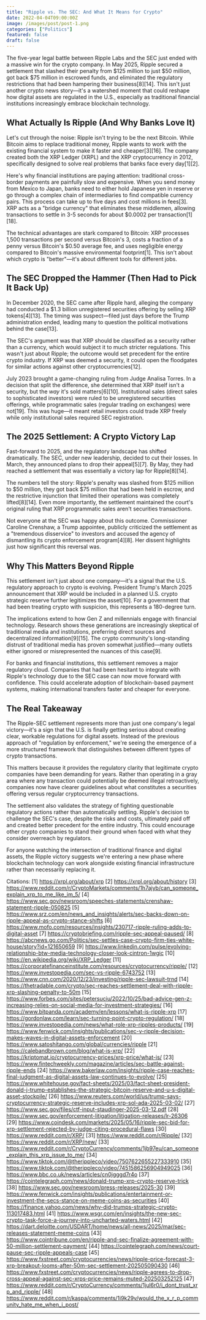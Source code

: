 ```yaml
---
title: "Ripple vs. The SEC: And What It Means for Crypto"
date: 2022-04-04T09:00:00Z
image: /images/post/post-1.png
categories: ["Politics"]
featured: false
draft: false
---
```


The five-year legal battle between Ripple Labs and the SEC just ended with a massive win for the crypto company. In May 2025, Ripple secured a settlement that slashed their penalty from $125 million to just $50 million, got back $75 million in escrowed funds, and eliminated the regulatory restrictions that had been hampering their business[8][14]. This isn't just another crypto news story—it's a watershed moment that could reshape how digital assets are regulated in the U.S., especially as traditional financial institutions increasingly embrace blockchain technology.

## What Actually Is Ripple (And Why Banks Love It)

Let's cut through the noise: Ripple isn't trying to be the next Bitcoin. While Bitcoin aims to replace traditional money, Ripple wants to work *with* the existing financial system to make it faster and cheaper[3][16]. The company created both the XRP Ledger (XRPL) and the XRP cryptocurrency in 2012, specifically designed to solve real problems that banks face every day[1][2].

Here's why financial institutions are paying attention: traditional cross-border payments are painfully slow and expensive. When you send money from Mexico to Japan, banks need to either hold Japanese yen in reserve or go through a complex chain of intermediaries to find compatible currency pairs. This process can take up to five days and cost millions in fees[3]. XRP acts as a "bridge currency" that eliminates these middlemen, allowing transactions to settle in 3-5 seconds for about $0.0002 per transaction[1][18].

The technical advantages are stark compared to Bitcoin: XRP processes 1,500 transactions per second versus Bitcoin's 3, costs a fraction of a penny versus Bitcoin's $0.50 average fee, and uses negligible energy compared to Bitcoin's massive environmental footprint[1]. This isn't about which crypto is "better"—it's about different tools for different jobs.

## The SEC Dropped the Hammer (Then Had to Pick It Back Up)

In December 2020, the SEC came after Ripple hard, alleging the company had conducted a $1.3 billion unregistered securities offering by selling XRP tokens[4][13]. The timing was suspect—filed just days before the Trump administration ended, leading many to question the political motivations behind the case[13].

The SEC's argument was that XRP should be classified as a security rather than a currency, which would subject it to much stricter regulations. This wasn't just about Ripple; the outcome would set precedent for the entire crypto industry. If XRP was deemed a security, it could open the floodgates for similar actions against other cryptocurrencies[12].

July 2023 brought a game-changing ruling from Judge Analisa Torres. In a decision that split the difference, she determined that XRP itself isn't a security, but the *way* it's sold matters[6][10]. Institutional sales (direct sales to sophisticated investors) were ruled to be unregistered securities offerings, while programmatic sales (regular trading on exchanges) were not[19]. This was huge—it meant retail investors could trade XRP freely while only institutional sales required SEC registration.

## The 2025 Settlement: A Crypto Victory Lap

Fast-forward to 2025, and the regulatory landscape has shifted dramatically. The SEC, under new leadership, decided to cut their losses. In March, they announced plans to drop their appeal[5][7]. By May, they had reached a settlement that was essentially a victory lap for Ripple[8][14].

The numbers tell the story: Ripple's penalty was slashed from $125 million to $50 million, they got back $75 million that had been held in escrow, and the restrictive injunction that limited their operations was completely lifted[8][14]. Even more importantly, the settlement maintained the court's original ruling that XRP programmatic sales aren't securities transactions.

Not everyone at the SEC was happy about this outcome. Commissioner Caroline Crenshaw, a Trump appointee, publicly criticized the settlement as a "tremendous disservice" to investors and accused the agency of dismantling its crypto enforcement program[4][8]. Her dissent highlights just how significant this reversal was.

## Why This Matters Beyond Ripple

This settlement isn't just about one company—it's a signal that the U.S. regulatory approach to crypto is evolving. President Trump's March 2025 announcement that XRP would be included in a planned U.S. crypto strategic reserve further legitimizes the asset[10]. For a government that had been treating crypto with suspicion, this represents a 180-degree turn.

The implications extend to how Gen Z and millennials engage with financial technology. Research shows these generations are increasingly skeptical of traditional media and institutions, preferring direct sources and decentralized information[9][15]. The crypto community's long-standing distrust of traditional media has proven somewhat justified—many outlets either ignored or misrepresented the nuances of this case[9].

For banks and financial institutions, this settlement removes a major regulatory cloud. Companies that had been hesitant to integrate with Ripple's technology due to the SEC case can now move forward with confidence. This could accelerate adoption of blockchain-based payment systems, making international transfers faster and cheaper for everyone.

## The Real Takeaway

The Ripple-SEC settlement represents more than just one company's legal victory—it's a sign that the U.S. is finally getting serious about creating clear, workable regulations for digital assets. Instead of the previous approach of "regulation by enforcement," we're seeing the emergence of a more structured framework that distinguishes between different types of crypto transactions.

This matters because it provides the regulatory clarity that legitimate crypto companies have been demanding for years. Rather than operating in a gray area where any transaction could potentially be deemed illegal retroactively, companies now have clearer guidelines about what constitutes a securities offering versus regular cryptocurrency transactions.

The settlement also validates the strategy of fighting questionable regulatory actions rather than automatically settling. Ripple's decision to challenge the SEC's case, despite the risks and costs, ultimately paid off and created better precedent for the entire industry. This could encourage other crypto companies to stand their ground when faced with what they consider overreach by regulators.

For anyone watching the intersection of traditional finance and digital assets, the Ripple victory suggests we're entering a new phase where blockchain technology can work alongside existing financial infrastructure rather than necessarily replacing it.

Citations:
[1] https://xrpl.org/about/xrp
[2] https://xrpl.org/about/history
[3] https://www.reddit.com/r/CryptoMarkets/comments/1h7ajyb/can_someone_explain_xrp_to_me_like_im_5/
[4] https://www.sec.gov/newsroom/speeches-statements/crenshaw-statement-ripple-050825
[5] https://www.srz.com/en/news_and_insights/alerts/sec-backs-down-on-ripple-appeal-as-crypto-stance-shifts
[6] https://www.mofo.com/resources/insights/230717-ripple-ruling-adds-to-digital-asset
[7] https://cryptobriefing.com/ripple-sec-appeal-paused/
[8] https://abcnews.go.com/Politics/sec-settles-case-crypto-firm-ties-white-house/story?id=121650659
[9] https://www.linkedin.com/pulse/evolving-relationship-btw-media-technology-closer-look-cintron-1wgic
[10] https://en.wikipedia.org/wiki/XRP_Ledger
[11] https://corporatefinanceinstitute.com/resources/cryptocurrency/ripple/
[12] https://www.investopedia.com/sec-vs-ripple-6743752
[13] https://www.cnn.com/2020/12/23/investing/ripple-sec-lawsuit-trnd
[14] https://thetradable.com/crypto/sec-reaches-settlement-deal-with-ripple-xrp-slashing-penalty-to-50m
[15] https://www.forbes.com/sites/petersuciu/2022/10/25/bad-advice-gen-z-increasing-relies-on-social-media-for-investment-strategies/
[16] https://www.bitpanda.com/academy/en/lessons/what-is-ripple-xrp
[17] https://gordonlaw.com/learn/sec-turning-point-crypto-regulation/
[18] https://www.investopedia.com/news/what-role-xrp-ripples-products/
[19] https://www.fenwick.com/insights/publications/sec-v-ripple-decision-makes-waves-in-digital-assets-enforcement
[20] https://www.satoshitango.com/global/currencies/ripple
[21] https://calebandbrown.com/blog/what-is-xrp/
[22] https://kriptomat.io/cryptocurrency-prices/xrp-price/what-is/
[23] https://www.fintechweekly.com/magazine/articles/sec-battle-against-ripple-ends
[24] https://www.bakerlaw.com/insights/ripple-case-reaches-final-judgment-as-digital-assets-law-continues-to-evolve/
[25] https://www.whitehouse.gov/fact-sheets/2025/03/fact-sheet-president-donald-j-trump-establishes-the-strategic-bitcoin-reserve-and-u-s-digital-asset-stockpile/
[26] https://www.reuters.com/world/us/trump-says-cryptocurrency-strategic-reserve-includes-xrp-sol-ada-2025-03-02/
[27] https://www.sec.gov/files/ctf-input-staudinger-2025-03-12.pdf
[28] https://www.sec.gov/enforcement-litigation/litigation-releases/lr-26306
[29] https://www.coindesk.com/markets/2025/05/16/ripple-sec-bid-for-xrp-settlement-rejected-by-judge-citing-procedural-flaws
[30] https://www.reddit.com/r/XRP/
[31] https://www.reddit.com/r/Ripple/
[32] https://www.reddit.com/r/XRP/new/
[33] https://www.reddit.com/r/CryptoCurrency/comments/1jb97eu/can_someone_explain_this_xrp_issue_to_me/
[34] https://www.tiktok.com/@therippleco/video/7507622655227333910
[35] https://www.tiktok.com/@therippleco/video/7451586256904949025
[36] https://www.bbc.co.uk/news/articles/cn0jgggd7r4o
[37] https://cointelegraph.com/news/donald-trump-xrp-crypto-reserve-trick
[38] https://www.sec.gov/newsroom/press-releases/2025-30
[39] https://www.fenwick.com/insights/publications/entertainment-or-investment-the-secs-stance-on-meme-coins-as-securities
[40] https://finance.yahoo.com/news/why-did-trumps-strategic-crypto-113017483.html
[41] https://www.wsgr.com/en/insights/the-new-sec-crypto-task-force-a-journey-into-uncharted-waters.html
[42] https://dart.deloitte.com/USDART/home/news/all-news/2025/mar/sec-releases-statement-meme-coins
[43] https://www.cointribune.com/en/ripple-and-sec-finalize-agreement-with-50-million-settlement-payment/
[44] https://cointelegraph.com/news/court-pause-sec-ripple-appeals-case
[45] https://www.fxstreet.com/cryptocurrencies/news/ripple-price-forecast-3-xrp-breakout-looms-after-50m-sec-settlement-202505090430
[46] https://www.fxstreet.com/cryptocurrencies/news/ripple-agrees-to-drop-cross-appeal-against-sec-xrps-price-remains-muted-202503252125
[47] https://www.reddit.com/r/CryptoCurrency/comments/1jul6r0/i_dont_trust_xrp_and_ripple/
[48] https://www.reddit.com/r/kaspa/comments/1i9k29v/would_the_x_r_p_community_hate_me_when_i_post/

---